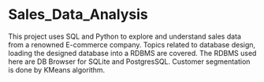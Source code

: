 # Sales_Data_Analysis
This project uses SQL and Python to explore and understand sales data from a renowned E-commerce company. Topics related to database design, loading the designed database into a RDBMS are covered. The RDBMS used here are DB Browser for SQLite and PostgresSQL. Customer segmentation is done by KMeans algorithm. 
